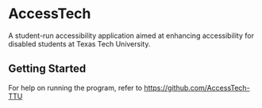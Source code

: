 # AccessTech
 
A student-run accessibility application aimed at enhancing accessibility for disabled students at Texas Tech University.

## Getting Started

For help on running the program, refer to https://github.com/AccessTech-TTU